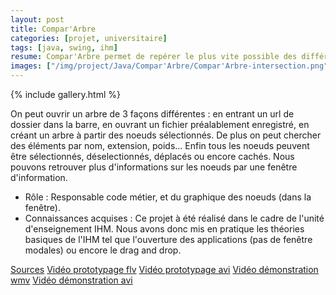 ```yaml
---
layout: post
title: Compar'Arbre
categories: [projet, universitaire]
tags: [java, swing, ihm]
resume: Compar'Arbre permet de repérer le plus vite possible des différences sur des arbres.
images: ["/img/project/Java/Compar'Arbre/Compar'Arbre-intersection.png"]
---
```

{% include gallery.html %}

On peut ouvrir un arbre de 3 façons différentes : en entrant un url de dossier dans la barre, en ouvrant un fichier préalablement enregistré, en créant un arbre à partir des noeuds sélectionnés. De plus on peut chercher des éléments par nom, extension, poids... Enfin tous les noeuds peuvent être sélectionnés, déselectionnés, déplacés ou encore cachés. Nous pouvons retrouver plus d'informations sur les noeuds par une fenêtre d'information.

* Rôle : Responsable code métier, et du graphique des noeuds (dans la fenêtre).
* Connaissances acquises : Ce projet à été réalisé dans le cadre de l'unité d'enseignement IHM. Nous avons donc mis en pratique les théories basiques de l'IHM tel que l'ouverture des applications (pas de fenêtre modales) ou encore le drag and drop.

<div class="container-link">
  <a href="/img/project/Java/Compar'Arbre/Compar'Arbre.zip" target="_blank">Sources</a>
  <a href="/img/project/Java/Compar'Arbre/compar'Arbre-previewPapier.flv" target="_blank">Vidéo prototypage flv</a>
  <a href="/img/project/Java/Compar'Arbre/compar'Arbre-previewPapier.avi" target="_blank">Vidéo prototypage avi</a>
  <a href="/img/project/Java/Compar'Arbre/Compar'arbre.wmv" target="_blank">Vidéo démonstration wmv</a>
  <a href="/img/project/Java/Compar'Arbre/Compar'arbre.avi" target="_blank">Vidéo démonstration avi</a>
</div>